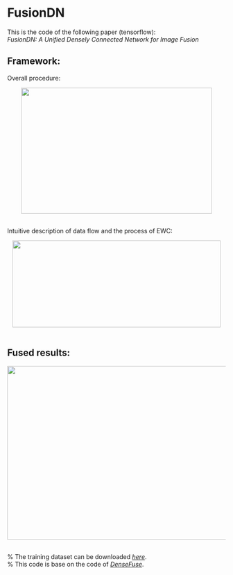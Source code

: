# FusionDN

This is the code of the following paper (tensorflow):<br>
*FusionDN: A Unified Densely Connected Network for Image Fusion*


## Framework:<br>
 Overall procedure:<br>
<div align=center><img src="https://github.com/hanna-xu/FusionDN/blob/master/imgs/procedure.jpg" width="440" height="290"/></div><br>

Intuitive description of data flow and the process of EWC:<br>
<div align=center><img src="https://github.com/hanna-xu/FusionDN/blob/master/imgs/MultiTask.jpg" width="480" height="200"/></div><br>

## Fused results:<br>

<div align=center><img src="https://github.com/hanna-xu/FusionDN/blob/master/imgs/res2.jpg" width="900" height="400"/></div><br>

% The training dataset can be downloaded [*here*](https://pan.baidu.com/s/1S1MKc3XdoICoSg6H33CPZw). <br>
% This code is base on the code of [*DenseFuse*](https://github.com/hli1221/imagefusion_densefuse).
